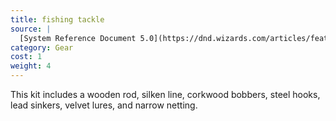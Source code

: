 ```yaml
---
title: fishing tackle
source: |
  [System Reference Document 5.0](https://dnd.wizards.com/articles/features/systems-reference-document-srd)
category: Gear
cost: 1
weight: 4
---
```


This kit includes a wooden rod, silken line, corkwood bobbers, steel hooks, lead sinkers, velvet lures, and narrow netting.
